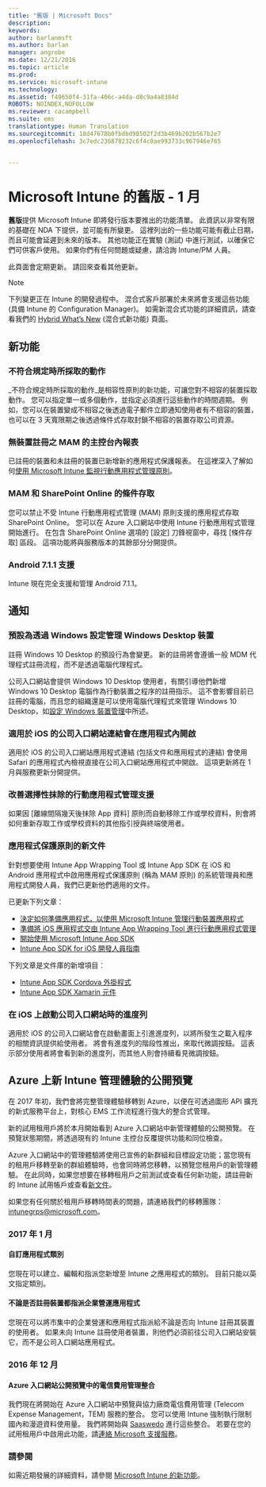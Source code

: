 ```yaml
---
title: "舊版 | Microsoft Docs"
description: 
keywords: 
author: barlanmsft
ms.author: barlan
manager: angrobe
ms.date: 12/21/2016
ms.topic: article
ms.prod: 
ms.service: microsoft-intune
ms.technology: 
ms.assetid: f49650f4-31fa-406c-a4da-d8c9a4a8384d
ROBOTS: NOINDEX,NOFOLLOW
ms.reviewer: cacampbell
ms.suite: ems
translationtype: Human Translation
ms.sourcegitcommit: 18d47678b0fbdbd98502f2d3b469b202b567b2e7
ms.openlocfilehash: 3c7edc236878232c6f4c0ae993733c967946e765


---
```


# <a name="the-early-edition-for-microsoft-intune---january"></a>Microsoft Intune 的舊版 - 1 月

**舊版**提供 Microsoft Intune 即將發行版本要推出的功能清單。 此資訊以非常有限的基礎在 NDA 下提供，並可能有所變更。 這裡列出的一些功能可能有截止日期，而且可能會延遲到未來的版本。 其他功能正在實驗 (測試) 中進行測試，以確保它們可供客戶使用。 如果你們有任何問題或疑慮，請洽詢 Intune/PM 人員。

此頁面會定期更新。 請回來查看其他更新。

> [!Note]
> 下列變更正在 Intune 的開發過程中。 混合式客戶部署於未來將會支援這些功能 (具備 Intune 的 Configuration Manager)。 如需新混合式功能的詳細資訊，請查看我們的 [Hybrid What’s New](https://docs.microsoft.com/en-us/sccm/mdm/understand/whats-new-in-hybrid-mobile-device-management) (混合式新功能) 頁面。

## <a name="new-capabilities"></a>新功能

### <a name="actions-for-non-compliance---730266--"></a>不符合規定時所採取的動作 <!--730266-->
_不符合規定時所採取的動作_是相容性原則的新功能，可讓您對不相容的裝置採取動作。 您可以指定單一或多個動作，並指定必須進行這些動作的時間週期。 例如，您可以在裝置變成不相容之後透過電子郵件立即通知使用者有不相容的裝置，也可以在 3 天寬限期之後透過條件式存取封鎖不相容的裝置存取公司資源。

### <a name="in-console-reports-for-mam-without-enrollment---677961--"></a>無裝置註冊之 MAM 的主控台內報表 <!--677961-->
已註冊的裝置和未註冊的裝置已新增新的應用程式保護報表。 在這裡深入了解如何[使用 Microsoft Intune 監視行動應用程式管理原則](https://docs.microsoft.com/en-us/intune/deploy-use/monitor-mobile-app-management-policies-with-microsoft-intune)。

### <a name="conditional-access-for-mam-with-sharepoint-online---679339--"></a>MAM 和 SharePoint Online 的條件存取 <!--679339-->
您可以禁止不受 Intune 行動應用程式管理 (MAM) 原則支援的應用程式存取 SharePoint Online。  您可以在 Azure 入口網站中使用 Intune 行動應用程式管理開始進行。 在包含 SharePoint Online 選項的 [設定] 刀鋒視窗中，尋找 [條件存取] 區段。 這項功能將與服務版本的其餘部分分開提供。 <!--Find out more about this new feature [here](https://docs.microsoft.com/intune/deploy-use/mam-ca-for-sharepoint-online).-->

### <a name="android-711-support---694397--"></a>Android 7.1.1 支援 <!--694397-->
Intune 現在完全支援和管理 Android 7.1.1。

## <a name="notices"></a>通知

### <a name="defaulting-to-managing-windows-desktop-devices-through-windows-settings---663050--"></a>預設為透過 Windows 設定管理 Windows Desktop 裝置 <!--663050-->
註冊 Windows 10 Desktop 的預設行為會變更。 新的註冊將會遵循一般 MDM 代理程式註冊流程，而不是透過電腦代理程式。

公司入口網站會提供 Windows 10 Desktop 使用者，有關引導他們新增 Windows 10 Desktop 電腦作為行動裝置之程序的註冊指示。 這不會影響目前已註冊的電腦，而且您的組織還是可以使用電腦代理程式來管理 Windows 10 Desktop，如[設定 Windows 裝置管理](https://docs.microsoft.com/en-us/intune/deploy-use/set-up-windows-device-management-with-microsoft-intune)中所述。

### <a name="company-portal-for-ios-links-open-inside-the-app---665954--"></a>適用於 iOS 的公司入口網站連結會在應用程式內開啟 <!--665954-->
適用於 iOS 的公司入口網站應用程式連結 (包括文件和應用程式的連結) 會使用 Safari 的應用程式內檢視直接在公司入口網站應用程式中開啟。 這項更新將在 1 月與服務更新分開提供。

### <a name="improving-mobile-app-management-support-for-selective-wipe---581242--"></a>改善選擇性抹除的行動應用程式管理支援 <!--581242-->
如果因 [離線間隔幾天後抹除 App 資料] 原則而自動移除工作或學校資料，則會將如何重新存取工作或學校資料的其他指引授與終端使用者。<!--, or the removal of the Intune Company Portal on Android.-->

### <a name="new-documentation-for-app-protection-policies---583398--"></a>應用程式保護原則的新文件 <!--583398-->
針對想要使用 Intune App Wrapping Tool 或 Intune App SDK 在 iOS 和 Android 應用程式中啟用應用程式保護原則 (稱為 MAM 原則) 的系統管理員和應用程式開發人員，我們已更新他們適用的文件。

已更新下列文章：

* [決定如何準備應用程式，以使用 Microsoft Intune 管理行動裝置應用程式](https://docs.microsoft.com/intune/deploy-use/decide-how-to-prepare-apps-for-mobile-application-management-with-microsoft-intune)
* [準備將 iOS 應用程式交由 Intune App Wrapping Tool 進行行動應用程式管理](https://docs.microsoft.com/intune/deploy-use/prepare-ios-apps-for-mobile-application-management-with-the-microsoft-intune-app-wrapping-tool)
* [開始使用 Microsoft Intune App SDK](https://docs.microsoft.com/intune/develop/intune-app-sdk-get-started)
* [Intune App SDK for iOS 開發人員指南](https://docs.microsoft.com/intune/develop/intune-app-sdk-ios)

下列文章是文件庫的新增項目︰

* [Intune App SDK Cordova 外掛程式](https://docs.microsoft.com/intune/develop/intune-app-sdk-cordova)
* [Intune App SDK Xamarin 元件](https://docs.microsoft.com/intune/develop/intune-app-sdk-xamarin)

### <a name="progress-bar-when-launching-the-company-portal-on-ios---665978--"></a>在 iOS 上啟動公司入口網站時的進度列 <!--665978-->
適用於 iOS 的公司入口網站會在啟動畫面上引進進度列，以將所發生之載入程序的相關資訊提供給使用者。 將會有進度列的階段性推出，來取代微調按鈕。 這表示部分使用者將會看到新的進度列，而其他人則會持續看見微調按鈕。

## <a name="public-preview-of-the-new-intune-admin-experience-on-azure---736542--"></a>Azure 上新 Intune 管理體驗的公開預覽 <!--736542-->

在 2017 年初，我們會將完整管理體驗移轉到 Azure，以便在可透過圖形 API 擴充的新式服務平台上，對核心 EMS 工作流程進行強大的整合式管理。

新的試用租用戶將於本月開始看到 Azure 入口網站中新管理體驗的公開預覽。 在預覽狀態期間，將透過現有的 Intune 主控台反覆提供功能和同位檢查。

Azure 入口網站中的管理體驗將使用已宣佈的新群組和目標設定功能；當您現有的租用戶移轉至新的群組體驗時，也會同時將您移轉，以預覽您租用戶的新管理體驗。 在此同時，如果您想要在移轉租用戶之前測試或查看任何新功能，請註冊新的 Intune 試用帳戶或查看[新文件](https://docs.microsoft.com/en-us/intune-azure/introduction/what-is-microsoft-intune)。

如果您有任何關於租用戶移轉時間表的問題，請連絡我們的移轉團隊：[intunegrps@microsoft.com](mailto:intunegrps@microsoft.com)。

### <a name="january-2017"></a>2017 年 1 月

#### <a name="custom-app-categories---748805--"></a>自訂應用程式類別 <!--748805-->
您現在可以建立、編輯和指派您新增至 Intune 之應用程式的類別。 目前只能以英文指定類別。

#### <a name="assign-line-of-business-apps-whether-or-not-devices-are-enrolled---748803--"></a>不論是否註冊裝置都指派企業營運應用程式 <!--748803-->
您現在可以將市集中的企業營運和應用程式指派給不論是否向 Intune 註冊其裝置的使用者。 如果未向 Intune 註冊使用者裝置，則他們必須前往公司入口網站安裝它，而不是公司入口網站應用程式。

### <a name="december-2016"></a>2016 年 12 月

#### <a name="telecom-expense-management-integration-in-public-preview-of-azure-portal--747605--"></a>Azure 入口網站公開預覽中的電信費用管理整合<!--747605-->
我們現在將開始在 Azure 入口網站中預覽與協力廠商電信費用管理 (Telecom Expense Management，TEM) 服務的整合。 您可以使用 Intune 強制執行限制國內和漫遊資料使用量。 我們將開始與 [Saaswedo](http://www.saaswedo.com) 進行這些整合。 若要在您的試用租用戶中啟用此功能，請[連絡 Microsoft 支援服務](https://docs.microsoft.com/intune/troubleshoot/how-to-get-support-for-microsoft-intune)。

### <a name="see-also"></a>請參閱
如需近期發展的詳細資料，請參閱 [Microsoft Intune 的新功能](whats-new-in-microsoft-intune.md)。



<!--HONumber=Dec16_HO4-->


